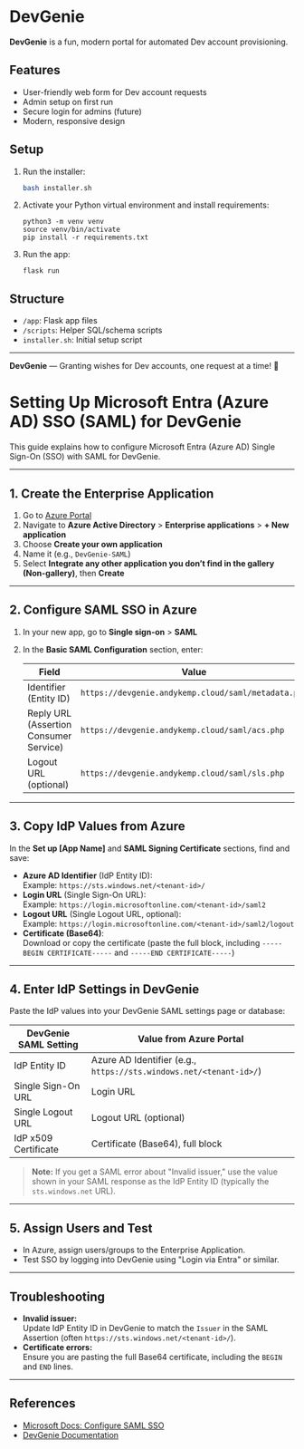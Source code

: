# DevGenie

**DevGenie** is a fun, modern portal for automated Dev account provisioning.

## Features

- User-friendly web form for Dev account requests
- Admin setup on first run
- Secure login for admins (future)
- Modern, responsive design

## Setup

1. Run the installer:

   ```bash
   bash installer.sh
   ```

2. Activate your Python virtual environment and install requirements:

   ```
   python3 -m venv venv
   source venv/bin/activate
   pip install -r requirements.txt
   ```

3. Run the app:

   ```
   flask run
   ```

## Structure

- `/app`: Flask app files
- `/scripts`: Helper SQL/schema scripts
- `installer.sh`: Initial setup script

---

**DevGenie** — Granting wishes for Dev accounts, one request at a time! 🧞

# Setting Up Microsoft Entra (Azure AD) SSO (SAML) for DevGenie

This guide explains how to configure Microsoft Entra (Azure AD) Single Sign-On (SSO) with SAML for DevGenie.

---

## 1. Create the Enterprise Application

1. Go to [Azure Portal](https://portal.azure.com)
2. Navigate to **Azure Active Directory** > **Enterprise applications** > **+ New application**
3. Choose **Create your own application**
4. Name it (e.g., `DevGenie-SAML`)
5. Select **Integrate any other application you don’t find in the gallery (Non-gallery)**, then **Create**

---

## 2. Configure SAML SSO in Azure

1. In your new app, go to **Single sign-on** > **SAML**
2. In the **Basic SAML Configuration** section, enter:

    | Field                                 | Value                                                      |
    |---------------------------------------|------------------------------------------------------------|
    | Identifier (Entity ID)                | `https://devgenie.andykemp.cloud/saml/metadata.php`        |
    | Reply URL (Assertion Consumer Service)| `https://devgenie.andykemp.cloud/saml/acs.php`             |
    | Logout URL (optional)                 | `https://devgenie.andykemp.cloud/saml/sls.php`             |

---

## 3. Copy IdP Values from Azure

In the **Set up [App Name]** and **SAML Signing Certificate** sections, find and save:

- **Azure AD Identifier** (IdP Entity ID):  
  Example: `https://sts.windows.net/<tenant-id>/`
- **Login URL** (Single Sign-On URL):  
  Example: `https://login.microsoftonline.com/<tenant-id>/saml2`
- **Logout URL** (Single Logout URL, optional):  
  Example: `https://login.microsoftonline.com/<tenant-id>/saml2/logout`
- **Certificate (Base64)**:  
  Download or copy the certificate (paste the full block, including `-----BEGIN CERTIFICATE-----` and `-----END CERTIFICATE-----`)

---

## 4. Enter IdP Settings in DevGenie

Paste the IdP values into your DevGenie SAML settings page or database:

| DevGenie SAML Setting   | Value from Azure Portal                       |
|------------------------ |-----------------------------------------------|
| IdP Entity ID           | Azure AD Identifier (e.g., `https://sts.windows.net/<tenant-id>/`) |
| Single Sign-On URL      | Login URL                                     |
| Single Logout URL       | Logout URL (optional)                         |
| IdP x509 Certificate    | Certificate (Base64), full block              |

> **Note:** If you get a SAML error about "Invalid issuer," use the value shown in your SAML response as the IdP Entity ID (typically the `sts.windows.net` URL).

---

## 5. Assign Users and Test

- In Azure, assign users/groups to the Enterprise Application.
- Test SSO by logging into DevGenie using "Login via Entra" or similar.

---

## Troubleshooting

- **Invalid issuer:**  
  Update IdP Entity ID in DevGenie to match the `Issuer` in the SAML Assertion (often `https://sts.windows.net/<tenant-id>/`).
- **Certificate errors:**  
  Ensure you are pasting the full Base64 certificate, including the `BEGIN` and `END` lines.

---

## References

- [Microsoft Docs: Configure SAML SSO](https://learn.microsoft.com/en-us/azure/active-directory/manage-apps/configure-single-sign-on-non-gallery-applications)
- [DevGenie Documentation](./README.md)
